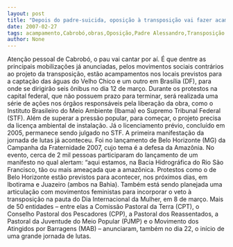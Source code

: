 ```yaml
---
layout: post
title: "Depois do padre-suicida, oposição à transposição vai fazer acampamento em canteiro de obras de Cabrobó"
date: 2007-02-27
tags: acampamento,Cabrobó,obras,Oposição,Padre Alessandro,Transposição
author: None
---
```

Atenção pessoal de Cabrobó, o pau vai cantar por aí.
É que dentre as principais mobilizações já anunciadas, pelos movimentos sociais contrários ao projeto da transposição, estão acampamentos nos locais previstos para a captação das águas do Velho Chico e um outro em Brasília (DF), para onde se dirigirão seis ônibus no dia 12 de março.
Durante os protestos na capital federal, que não possuem prazo para terminar, será realizada uma série de ações nos órgãos responsáveis pela liberação da obra, como o Instituto Brasileiro do Meio Ambiente (Ibama) eo Supremo Tribunal Federal (STF). 
Além de superar a pressão popular, para começar, o projeto precisa da licença ambiental de instalação. Já o licenciamento prévio, concluído em 2005, permanece sendo julgado no STF.
A primeira manifestação da jornada de lutas já aconteceu. 
Foi no lançamento de Belo Horizonte (MG) da Campanha da Fraternidade 2007, cujo tema é a defesa da Amazônia. No evento, cerca de 2 mil pessoas participaram do lançamento de um manifesto no qual alertam: “aqui estamos, na Bacia Hidrográfica do Rio São Francisco, tão ou mais ameaçada que a amazônica.
Protestos como o de Belo Horizonte estão previstos para acontecer, nos próximos dias, em Ibotirama e Juazeiro (ambos na Bahia). Também está sendo planejada uma articulação com movimentos feministas para incorporar o veto à transposição na pauta do Dia Internacional da Mulher, em 8 de março.
Mais de 50 entidades – entre elas a Comissão Pastoral da Terra (CPT), o Conselho Pastoral dos Pescadores (CPP), a Pastoral dos Reassentados, a Pastoral da Juventude do Meio Popular (PJMP) e o Movimento dos Atingidos por Barragens (MAB) – anunciaram, também no dia 22, o início de uma grande jornada de lutas. 